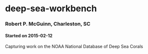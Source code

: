 # deep-sea-workbench
### Robert P. McGuinn, Charleston, SC 
#### Started on 2015-02-12
Capturing work on the NOAA National Database of Deep Sea Corals
